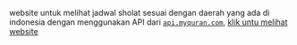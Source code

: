 website untuk melihat jadwal sholat sesuai dengan daerah yang ada di indonesia dengan menggunakan API dari <a href="api.myquran.com">`api.myquran.com`</a>, <a href="https://cryzepy.github.io/Jadwal-Sholat-By-Fikrialfian/">klik untu melihat website</a>
